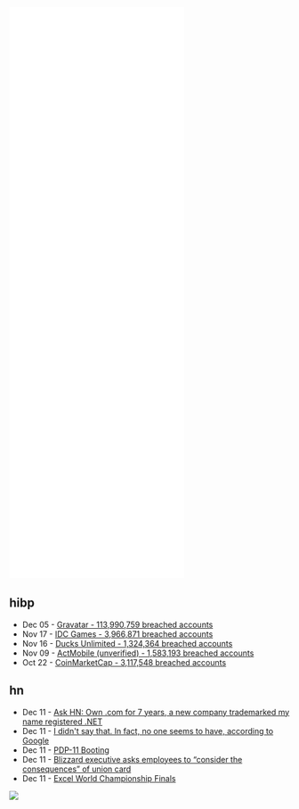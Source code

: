 ![Metrics](https://raw.githubusercontent.com/phixion/phixion/master/metrics.svg)

## hibp

<!--
for https://github.com/phixion/phixion/blob/main/.github/workflows/feeds.yml
-->
<!--START_SECTION:haveibeenpwnd-->
- Dec 05 - [Gravatar - 113,990,759 breached accounts](https://haveibeenpwned.com/PwnedWebsites#Gravatar)
- Nov 17 - [IDC Games - 3,966,871 breached accounts](https://haveibeenpwned.com/PwnedWebsites#IDCGames)
- Nov 16 - [Ducks Unlimited - 1,324,364 breached accounts](https://haveibeenpwned.com/PwnedWebsites#DucksUnlimited)
- Nov 09 - [ActMobile (unverified) - 1,583,193 breached accounts](https://haveibeenpwned.com/PwnedWebsites#ActMobile)
- Oct 22 - [CoinMarketCap - 3,117,548 breached accounts](https://haveibeenpwned.com/PwnedWebsites#CoinMarketCap)
<!--END_SECTION:haveibeenpwnd-->

## hn

<!--
for https://github.com/phixion/phixion/blob/main/.github/workflows/feeds.yml
-->
<!--START_SECTION:hn-->
- Dec 11 - [Ask HN: Own .com for 7 years, a new company trademarked my name registered .NET](https://news.ycombinator.com/item?id=29521714)
- Dec 11 - [I didn't say that. In fact, no one seems to have, according to Google](https://twitter.com/paulg/status/1469256270150520836)
- Dec 11 - [PDP-11 Booting](https://trmm.net/PDP-11/Booting/)
- Dec 11 - [Blizzard executive asks employees to “consider the consequences” of union card](https://twitter.com/charlieintel/status/1469361004056387584)
- Dec 11 - [Excel World Championship Finals](https://www.youtube.com/watch?v=NSU11kxxJvc)
<!--END_SECTION:hn-->

<!--
for https://yhype.me
-->
![](https://hit.yhype.me/github/profile?user_id=13013670)
